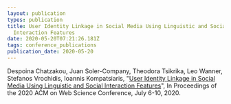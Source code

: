 ```yaml
---
layout: publication
types: publication
title: User Identity Linkage in Social Media Using Linguistic and Social
  Interaction Features
date: 2020-05-20T07:21:26.181Z
tags: conference_publications
publication_date: 2020-05-20
---
```

Despoina Chatzakou, Juan Soler-Company, Theodora Tsikrika, Leo Wanner, Stefanos Vrochidis, Ioannis Kompatsiaris, "[User Identity Linkage in Social Media Using Linguistic and Social Interaction Features](https://zenodo.org/record/3862116#.X2Gy_cBS9PY)", In Proceedings of the 2020 ACM on Web Science Conference, July 6-10, 2020.